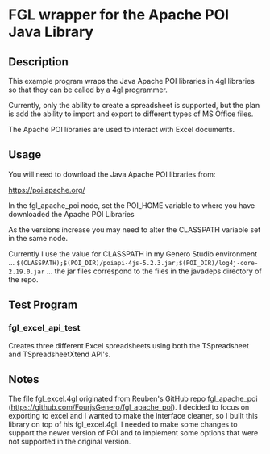 # FGL wrapper for the Apache POI Java Library

## Description

This example program wraps the Java Apache POI libraries in 4gl libraries
so that they can be called by a 4gl programmer.

Currently, only the ability to create a spreadsheet is supported, but the plan is add the ability to import and export to
different types of MS Office files.

The Apache POI libraries are used to interact with Excel documents.

## Usage

You will need to download the Java Apache POI libraries from:

https://poi.apache.org/

In the fgl_apache_poi node, set the POI_HOME variable to where you have 
downloaded the Apache POI Libraries

As the versions increase you may need to alter the CLASSPATH variable set
in the same node.

Currently I use the value for CLASSPATH in my Genero Studio environment ...
``
$(CLASSPATH);$(POI_DIR)/poiapi-4js-5.2.3.jar;$(POI_DIR)/log4j-core-2.19.0.jar
``
... the jar files correspond to the files in the javadeps directory of the repo.


## Test Program

### fgl_excel_api_test

Creates three different Excel spreadsheets using both the TSpreadsheet and TSpreadsheetXtend API's.

## Notes

The file fgl_excel.4gl originated from Reuben's GitHub repo fgl_apache_poi (https://github.com/FourjsGenero/fgl_apache_poi).  I decided to focus on exporting to excel and I wanted to make the interface cleaner, so I built this library on top of his fgl_excel.4gl.  I needed to make some changes to support the newer version of POI and to implement some options that were not supported in the original version.
